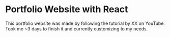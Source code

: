 # Portfolio Website with React

This portfolio website was made by following the tutorial by XX on YouTube. Took me ~3 days to finish it and currently customizing to my needs.
